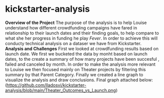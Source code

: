 # kickstarter-analysis
**Overview of the Project**
The purpose of the analysis is to help Louise understand how different crowdfunding campaigns have fared in relationship to their launch dates and their finding goals, to help compare to what she her progress in funding he play *Fever*. In order to achieve this will conducty technical analysis on a dataser we have from Kickstarter.
**Analysis and Challenges**
First we looked at crowdfunding results based on launch date. We first we bucketed the data by monht based on launch dates, to the create a summary of how many projects have been succesful , failed and canceled by month. In order to make the analysis more relevant to Louise we then focused mainly on Theater projects by filtering this summary by that Parent Category. Finally we created a line graph to visualize the analysis and draw conclusions. Final graph attached below:
(https://github.com/lladosvi/kickstarter-analysis/blob/main/Theater_Outcomes_vs_Launch.png)




